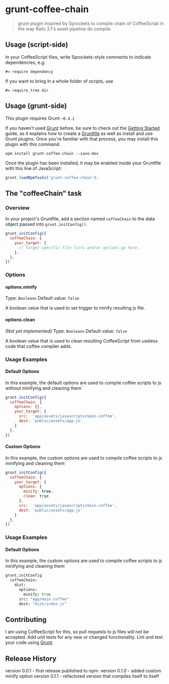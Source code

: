 # grunt-coffee-chain

> grunt plugin inspired by Sprockets to compile chain of CoffeeScript in the way Rails 3.1's asset pipeline do compile.

## Usage (script-side)
In your CoffeeScript files, write Sprockets-style comments to indicate dependencies, e.g.

    #= require dependency

If you want to bring in a whole folder of scripts, use

    #= require_tree dir

## Usage (grunt-side)
This plugin requires Grunt `~0.4.1`

If you haven't used [Grunt](http://gruntjs.com/) before, be sure to check out the [Getting Started](http://gruntjs.com/getting-started) guide, as it explains how to create a [Gruntfile](http://gruntjs.com/sample-gruntfile) as well as install and use Grunt plugins. Once you're familiar with that process, you may install this plugin with this command:

```shell
npm install grunt-coffee-chain --save-dev
```

Once the plugin has been installed, it may be enabled inside your Gruntfile with this line of JavaScript:

```js
grunt.loadNpmTasks('grunt-coffee-chain');
```

## The "coffeeChain" task

### Overview
In your project's Gruntfile, add a section named `coffeeChain` to the data object passed into `grunt.initConfig()`.

```js
grunt.initConfig({
  coffeeChain: {
    your_target: {
      // Target-specific file lists and/or options go here.
    },
  },
})
```

### Options

#### options.minify
Type: `Booleann`
Default value: `false`

A boolean value that is used to set trigger to minify resulting js file.

#### options.clean
_(Not yet implemented)_
Type: `Booleann`
Default value: `false`

A boolean value that is used to clean resulting CoffeeScript from useless code that coffee compiler adds.

### Usage Examples

#### Default Options
In this example, the default options are used to compile coffee scripts to js without minifying and cleaning them`

```js
grunt.initConfig({
  coffeeChain: {
    options: {},
    your_target: {
      src:  'app/assets/javascripts/main.coffee',
      dest: 'public/assets/app.js'
    }
  },
})
```

#### Custom Options
In this example, the custom options are used to compile coffee scripts to js minifying and cleaning them`

```js
grunt.initConfig({
  coffeeChain: {
    your_target: {
      options: {
        minify: true,
        clean: trye
      },
      src:  'app/assets/javascripts/main.coffee',
      dest: 'public/assets/app.js'
    }
  },
})
```

### Usage Examples

#### Default Options
In this example, the custom options are used to compile coffee scripts to js minifying and cleaning them`

```coffee
grunt.initConfig
  coffeeChain:
    dist:
      options:
        minify: true
      src: "app/main.coffee"
      dest: "dist/index.js"
```

## Contributing
I am using CoffeeScript for this, so pull requests to js files will not be accepted. Add unit tests for any new or changed functionality. Lint and test your code using [Grunt](http://gruntjs.com/).

## Release History
version 0.0.1 - first release published to npm.
version 0.1.0 - added custom minify option
version 0.1.1 - refactored version that compiles itself to itself
